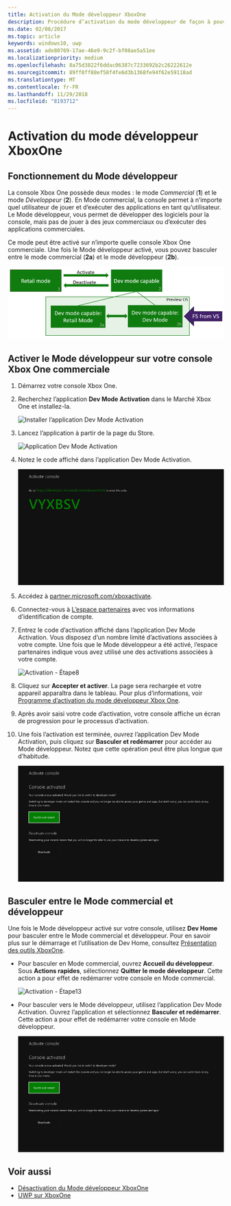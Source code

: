 ```yaml
---
title: Activation du Mode développeur XboxOne
description: Procédure d’activation du mode développeur de façon à pouvoir basculer du mode commercial vers le mode développeur et inversement.
ms.date: 02/08/2017
ms.topic: article
keywords: windows10, uwp
ms.assetid: ade80769-17ae-46e9-9c2f-bf08ae5a51ee
ms.localizationpriority: medium
ms.openlocfilehash: 8a75d3822f6ddac06387c7233692b2c26222612e
ms.sourcegitcommit: 89ff8ff88ef58f4fe6d3b1368fe94f62e59118ad
ms.translationtype: MT
ms.contentlocale: fr-FR
ms.lasthandoff: 11/29/2018
ms.locfileid: "8193712"
---
```

# <a name="xbox-one-developer-mode-activation"></a>Activation du mode développeur XboxOne

## <a name="how-developer-mode-works"></a>Fonctionnement du Mode développeur
La console Xbox One possède deux modes : le mode *Commercial* (**1**) et le mode *Développeur* (**2**). En Mode commercial, la console permet à n’importe quel utilisateur de jouer et d’exécuter des applications en tant qu’utilisateur. Le Mode développeur, vous permet de développer des logiciels pour la console, mais pas de jouer à des jeux commerciaux ou d’exécuter des applications commerciales.

Ce mode peut être activé sur n’importe quelle console Xbox One commerciale. Une fois le Mode développeur activé, vous pouvez basculer entre le mode commercial (**2a**) et le mode développeur (**2b**).

![Modes XboxOne](images/dev-mode-flow.png)

## <a name="activate-developer-mode-on-your-retail-xbox-one-console"></a>Activer le Mode développeur sur votre console Xbox One commerciale

1.  Démarrez votre console Xbox One.

2.  Recherchez l’application **Dev Mode Activation** dans le Marché Xbox One et installez-la.

    ![Installer l’application Dev Mode Activation](images/devkit-activation-1.png)

3.  Lancez l’application à partir de la page du Store.

    ![Application Dev Mode Activation](images/devkit-activation-2.png)

4.  Notez le code affiché dans l’application Dev Mode Activation.

    ![Activation - Étape5](images/activation-step-5.png)  
    
5.  Accédez à [partner.microsoft.com/xboxactivate](https://partner.microsoft.com/xboxactivate).

6.  Connectez-vous à [L’espace partenaires](https://partner.microsoft.com/dashboard) avec vos informations d’identification de compte.

7.  Entrez le code d’activation affiché dans l’application Dev Mode Activation. Vous disposez d’un nombre limité d’activations associées à votre compte. Une fois que le Mode développeur a été activé, l’espace partenaires indique vous avez utilisé une des activations associées à votre compte.

    ![Activation - Étape8](images/activation-step-8-rs2.png)    
    
8.  Cliquez sur **Accepter et activer**. La page sera rechargée et votre appareil apparaîtra dans le tableau. Pour plus d’informations, voir [Programme d’activation du mode développeur Xbox One](http://go.microsoft.com/fwlink/p/?LinkId=760399).

9.  Après avoir saisi votre code d’activation, votre console affiche un écran de progression pour le processus d’activation.  
    
10. Une fois l’activation est terminée, ouvrez l’application Dev Mode Activation, puis cliquez sur **Basculer et redémarrer** pour accéder au Mode développeur. Notez que cette opération peut être plus longue que d’habitude.

    ![Activation - Étape12](images/activation-step-12.png)   

## <a name="switch-between-retail-and-developer-mode"></a>Basculer entre le Mode commercial et développeur
Une fois le Mode développeur activé sur votre console, utilisez **Dev Home** pour basculer entre le Mode commercial et développeur. Pour en savoir plus sur le démarrage et l’utilisation de Dev Home, consultez [Présentation des outils XboxOne](introduction-to-xbox-tools.md).

* Pour basculer en Mode commercial, ouvrez **Accueil du développeur**. Sous **Actions rapides**, sélectionnez **Quitter le mode développeur**. Cette action a pour effet de redémarrer votre console en Mode commercial.    

  ![Activation - Étape13](images/activation-step-13-rs4.png)  
  
* Pour basculer vers le Mode développeur, utilisez l’application Dev Mode Activation. Ouvrez l’application et sélectionnez **Basculer et redémarrer**. Cette action a pour effet de redémarrer votre console en Mode développeur.  

  ![Activation - Étape14](images/activation-step-12.png)  

## <a name="see-also"></a>Voir aussi
- [Désactivation du Mode développeur XboxOne](devkit-deactivation.md)
- [UWP sur XboxOne](index.md)
